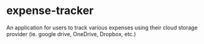 # expense-tracker
An application for users to track various expenses using their cloud storage provider (ie. google drive, OneDrive, Dropbox, etc.)
